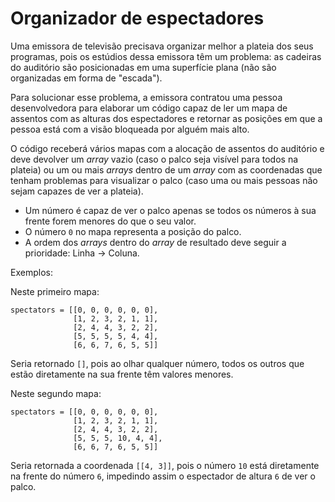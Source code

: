 # Organizador de espectadores

Uma emissora de televisão precisava organizar melhor a plateia dos seus programas, pois os estúdios dessa emissora têm um problema: as cadeiras do auditório são posicionadas em uma superfície plana (não são organizadas em forma de "escada").

Para solucionar esse problema, a emissora contratou uma pessoa desenvolvedora para elaborar um código capaz de ler um mapa de assentos com as alturas dos espectadores e retornar as posições em que a pessoa está com a visão bloqueada por alguém mais alto.

O código receberá vários mapas com a alocação de assentos do auditório e deve devolver um *array* vazio (caso o palco seja visível para todos na plateia) ou um ou mais *arrays* dentro de um *array* com as coordenadas que tenham problemas para visualizar o palco (caso uma ou mais pessoas não sejam capazes de ver a plateia).

- Um número é capaz de ver o palco apenas se todos os números à sua frente forem menores do que o seu valor.
- O número `0` no mapa representa a posição do palco.
- A ordem dos *arrays* dentro do *array* de resultado deve seguir a prioridade: Linha -> Coluna.

Exemplos:

Neste primeiro mapa:

```
spectators = [[0, 0, 0, 0, 0, 0],
              [1, 2, 3, 2, 1, 1],
              [2, 4, 4, 3, 2, 2],
              [5, 5, 5, 5, 4, 4],
              [6, 6, 7, 6, 5, 5]]
```

Seria retornado `[]`, pois ao olhar qualquer número, todos os outros que estão diretamente na sua frente têm valores menores.

Neste segundo mapa:

```
spectators = [[0, 0, 0, 0, 0, 0],
              [1, 2, 3, 2, 1, 1],
              [2, 4, 4, 3, 2, 2],
              [5, 5, 5, 10, 4, 4],
              [6, 6, 7, 6, 5, 5]]
```

Seria retornada a coordenada `[[4, 3]]`, pois o número `10` está diretamente na frente do número `6`, impedindo assim o espectador de altura `6` de ver o palco.
